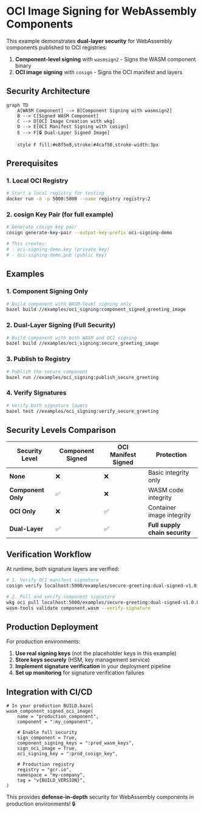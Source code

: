 # OCI Image Signing for WebAssembly Components

This example demonstrates **dual-layer security** for WebAssembly components published to OCI registries:

1. **Component-level signing** with `wasmsign2` - Signs the WASM component binary
2. **OCI image signing** with `cosign` - Signs the OCI manifest and layers

## Security Architecture

```mermaid
graph TD
    A[WASM Component] --> B[Component Signing with wasmsign2]
    B --> C[Signed WASM Component]
    C --> D[OCI Image Creation with wkg]
    D --> E[OCI Manifest Signing with cosign]
    E --> F[🔒 Dual-Layer Signed Image]
    
    style F fill:#e8f5e8,stroke:#4caf50,stroke-width:3px
```

## Prerequisites

### 1. Local OCI Registry
```bash
# Start a local registry for testing
docker run -d -p 5000:5000 --name registry registry:2
```

### 2. cosign Key Pair (for full example)
```bash
# Generate cosign key pair
cosign generate-key-pair --output-key-prefix oci-signing-demo

# This creates:
# - oci-signing-demo.key (private key)  
# - oci-signing-demo.pub (public key)
```

## Examples

### 1. Component Signing Only
```bash
# Build component with WASM-level signing only
bazel build //examples/oci_signing:component_signed_greeting_image
```

### 2. Dual-Layer Signing (Full Security)
```bash
# Build component with both WASM and OCI signing
bazel build //examples/oci_signing:secure_greeting_image
```

### 3. Publish to Registry
```bash
# Publish the secure component
bazel run //examples/oci_signing:publish_secure_greeting
```

### 4. Verify Signatures
```bash
# Verify both signature layers
bazel test //examples/oci_signing:verify_secure_greeting
```

## Security Levels Comparison

| Security Level | Component Signed | OCI Manifest Signed | Protection |
|---------------|------------------|-------------------|------------|
| **None** | ❌ | ❌ | Basic integrity only |
| **Component Only** | ✅ | ❌ | WASM code integrity |
| **OCI Only** | ❌ | ✅ | Container image integrity |
| **Dual-Layer** | ✅ | ✅ | **Full supply chain security** |

## Verification Workflow

At runtime, both signature layers are verified:

```bash
# 1. Verify OCI manifest signature
cosign verify localhost:5000/examples/secure-greeting:dual-signed-v1.0.0

# 2. Pull and verify component signature  
wkg oci pull localhost:5000/examples/secure-greeting:dual-signed-v1.0.0 --output component.wasm
wasm-tools validate component.wasm --verify-signature
```

## Production Deployment

For production environments:

1. **Use real signing keys** (not the placeholder keys in this example)
2. **Store keys securely** (HSM, key management service)
3. **Implement signature verification** in your deployment pipeline
4. **Set up monitoring** for signature verification failures

## Integration with CI/CD

```starlark
# In your production BUILD.bazel
wasm_component_signed_oci_image(
    name = "production_component",
    component = ":my_component",
    
    # Enable full security
    sign_component = True,
    component_signing_keys = ":prod_wasm_keys",
    sign_oci_image = True,
    oci_signing_key = ":prod_cosign_key",
    
    # Production registry
    registry = "gcr.io",
    namespace = "my-company",
    tag = "v{BUILD_VERSION}",
)
```

This provides **defense-in-depth** security for WebAssembly components in production environments! 🔒